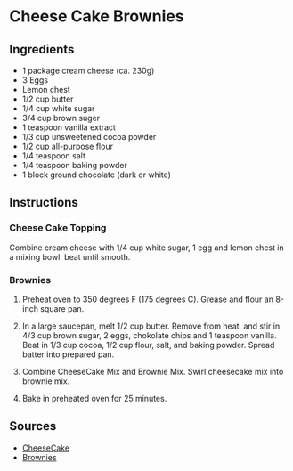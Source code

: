 # Cheese Cake Brownies

## Ingredients

- 1 package cream cheese (ca. 230g)
- 3 Eggs
- Lemon chest
- 1/2 cup butter
- 1/4 cup white sugar
- 3/4 cup brown suger
- 1 teaspoon vanilla extract
- 1/3 cup unsweetened cocoa powder
- 1/2 cup all-purpose flour
- 1/4 teaspoon salt
- 1/4 teaspoon baking powder
- 1 block ground chocolate (dark or white)

## Instructions

### Cheese Cake Topping

Combine cream cheese with 1/4 cup white sugar, 1 egg and lemon chest in a mixing bowl. beat until smooth.

### Brownies

1. Preheat oven to 350 degrees F (175 degrees C). Grease and flour an 8-inch square pan.

2. In a large saucepan, melt 1/2 cup butter. Remove from heat, and stir in 4/3 cup brown sugar, 2 eggs, chokolate chips and 1 teaspoon vanilla. Beat in 1/3 cup cocoa, 1/2 cup flour, salt, and baking powder. Spread batter into prepared pan.

3. Combine CheeseCake Mix and Brownie Mix. Swirl cheesecake mix into brownie mix.

4. Bake in preheated oven for 25 minutes.

## Sources

- [CheeseCake](http://allrecipes.com/recipe/54787/chunky-cheesecake-brownies/print/?recipeType=Recipe&servings=16)
- [Brownies](http://allrecipes.com/recipe/10549/best-brownies/print/?recipeType=Recipe&servings=16)
